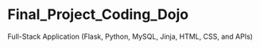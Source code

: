 # Final_Project_Coding_Dojo
Full-Stack Application (Flask, Python, MySQL, Jinja, HTML, CSS, and APIs)
